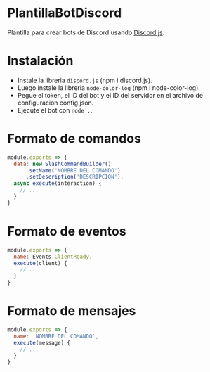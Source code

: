 # PlantillaBotDiscord
Plantilla para crear bots de Discord usando [Discord.js](https://discord.js.org/).

# Instalación
* Instale la libreria `discord.js` (npm i discord.js). 
* Luego instale la libreria `node-color-log` (npm i node-color-log). 
* Pegue el token, el ID del bot y el ID del servidor en el archivo de configuración config.json.
* Ejecute el bot con `node .`.

# Formato de comandos
```javascript
module.exports => {
  data: new SlashCommandBuilder()
      .setName('NOMBRE DEL COMANDO')
      .setDescription('DESCRIPCION'),
  async execute(interaction) {
    // ...
  }
}
```

# Formato de eventos
```javascript
module.exports => {
  name: Events.ClientReady,
  execute(client) {
    // ...
  }
}
```

# Formato de mensajes
```javascript
module.exports => {
  name: 'NOMBRE DEL COMANDO',
  execute(message) {
    // ...
  }
}
```
